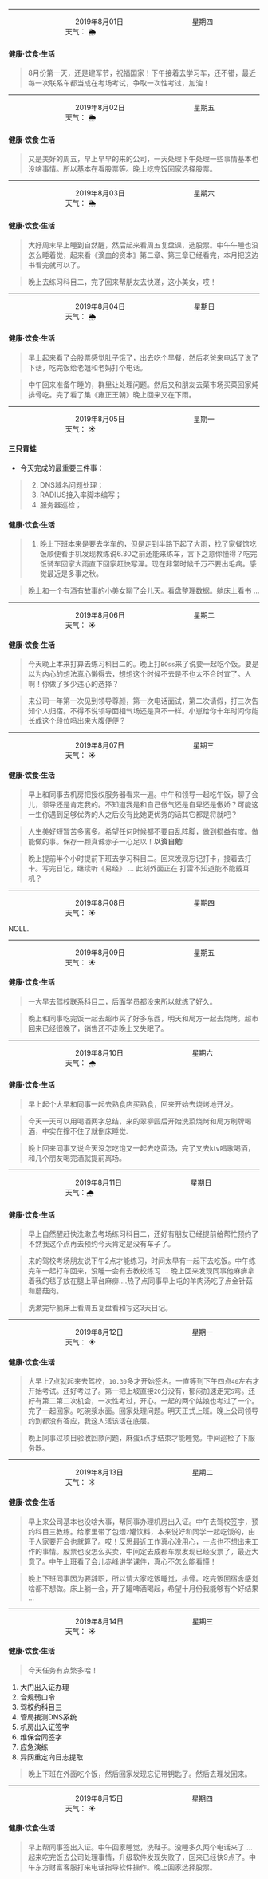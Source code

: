 ***
&nbsp;&nbsp;&nbsp;&nbsp;&nbsp;&nbsp;&nbsp;&nbsp;&nbsp;&nbsp;&nbsp;&nbsp;&nbsp;&nbsp;&nbsp;&nbsp;&nbsp;&nbsp;
&nbsp;&nbsp;&nbsp;&nbsp;&nbsp;&nbsp;&nbsp;&nbsp;&nbsp;&nbsp;&nbsp;&nbsp;&nbsp;&nbsp;           2019年8月01日
&nbsp;&nbsp;&nbsp;&nbsp;&nbsp;&nbsp;&nbsp;&nbsp;&nbsp;&nbsp;&nbsp;&nbsp;&nbsp;&nbsp;&nbsp;&nbsp;&nbsp;&nbsp;
&nbsp;&nbsp;&nbsp;&nbsp;&nbsp;&nbsp;&nbsp;&nbsp;&nbsp;&nbsp;&nbsp;&nbsp;&nbsp;&nbsp;                星期四
&nbsp;&nbsp;&nbsp;&nbsp;&nbsp;&nbsp;&nbsp;&nbsp;&nbsp;&nbsp;&nbsp;&nbsp;&nbsp;&nbsp;&nbsp;&nbsp;&nbsp;&nbsp;
&nbsp;&nbsp;&nbsp;&nbsp;&nbsp;&nbsp;&nbsp;&nbsp;&nbsp;&nbsp;&nbsp;&nbsp;&nbsp;&nbsp;&nbsp;&nbsp;&nbsp;&nbsp;
&nbsp;&nbsp;&nbsp;&nbsp;&nbsp;&nbsp;&nbsp;&nbsp;&nbsp;                                       天气： :sun_behind_rain_cloud:


#### 健康·饮食·生活
>8月份第一天，还是建军节，祝福国家！下午接着去学习车，还不错，最近每一次联系车都当成在考场考试，争取一次性考过，加油！


***
&nbsp;&nbsp;&nbsp;&nbsp;&nbsp;&nbsp;&nbsp;&nbsp;&nbsp;&nbsp;&nbsp;&nbsp;&nbsp;&nbsp;&nbsp;&nbsp;&nbsp;&nbsp;
&nbsp;&nbsp;&nbsp;&nbsp;&nbsp;&nbsp;&nbsp;&nbsp;&nbsp;&nbsp;&nbsp;&nbsp;&nbsp;&nbsp;           2019年8月02日
&nbsp;&nbsp;&nbsp;&nbsp;&nbsp;&nbsp;&nbsp;&nbsp;&nbsp;&nbsp;&nbsp;&nbsp;&nbsp;&nbsp;&nbsp;&nbsp;&nbsp;&nbsp;
&nbsp;&nbsp;&nbsp;&nbsp;&nbsp;&nbsp;&nbsp;&nbsp;&nbsp;&nbsp;&nbsp;&nbsp;&nbsp;&nbsp;                星期五
&nbsp;&nbsp;&nbsp;&nbsp;&nbsp;&nbsp;&nbsp;&nbsp;&nbsp;&nbsp;&nbsp;&nbsp;&nbsp;&nbsp;&nbsp;&nbsp;&nbsp;&nbsp;
&nbsp;&nbsp;&nbsp;&nbsp;&nbsp;&nbsp;&nbsp;&nbsp;&nbsp;&nbsp;&nbsp;&nbsp;&nbsp;&nbsp;&nbsp;&nbsp;&nbsp;&nbsp;
&nbsp;&nbsp;&nbsp;&nbsp;&nbsp;&nbsp;&nbsp;&nbsp;&nbsp;                                       天气： :sun_behind_rain_cloud:


#### 健康·饮食·生活
>又是美好的周五，早上早早的来的公司，一天处理下午处理一些事情基本也没啥事情。所以基本在看股票等。晚上吃完饭回家选择股票。


***
&nbsp;&nbsp;&nbsp;&nbsp;&nbsp;&nbsp;&nbsp;&nbsp;&nbsp;&nbsp;&nbsp;&nbsp;&nbsp;&nbsp;&nbsp;&nbsp;&nbsp;&nbsp;
&nbsp;&nbsp;&nbsp;&nbsp;&nbsp;&nbsp;&nbsp;&nbsp;&nbsp;&nbsp;&nbsp;&nbsp;&nbsp;&nbsp;           2019年8月03日
&nbsp;&nbsp;&nbsp;&nbsp;&nbsp;&nbsp;&nbsp;&nbsp;&nbsp;&nbsp;&nbsp;&nbsp;&nbsp;&nbsp;&nbsp;&nbsp;&nbsp;&nbsp;
&nbsp;&nbsp;&nbsp;&nbsp;&nbsp;&nbsp;&nbsp;&nbsp;&nbsp;&nbsp;&nbsp;&nbsp;&nbsp;&nbsp;                星期六
&nbsp;&nbsp;&nbsp;&nbsp;&nbsp;&nbsp;&nbsp;&nbsp;&nbsp;&nbsp;&nbsp;&nbsp;&nbsp;&nbsp;&nbsp;&nbsp;&nbsp;&nbsp;
&nbsp;&nbsp;&nbsp;&nbsp;&nbsp;&nbsp;&nbsp;&nbsp;&nbsp;&nbsp;&nbsp;&nbsp;&nbsp;&nbsp;&nbsp;&nbsp;&nbsp;&nbsp;
&nbsp;&nbsp;&nbsp;&nbsp;&nbsp;&nbsp;&nbsp;&nbsp;&nbsp;                                       天气： :sun_behind_rain_cloud:


#### 健康·饮食·生活
>大好周末早上睡到自然醒，然后起来看周五复盘课，选股票。中午午睡也没怎么睡着觉，起来看《滴血的资本》第二章、第三章已经看完，本月把这边书看完就可以了。

>晚上去练习科目二，完了回来帮朋友去快递，这小美女，哎！


***
&nbsp;&nbsp;&nbsp;&nbsp;&nbsp;&nbsp;&nbsp;&nbsp;&nbsp;&nbsp;&nbsp;&nbsp;&nbsp;&nbsp;&nbsp;&nbsp;&nbsp;&nbsp;
&nbsp;&nbsp;&nbsp;&nbsp;&nbsp;&nbsp;&nbsp;&nbsp;&nbsp;&nbsp;&nbsp;&nbsp;&nbsp;&nbsp;           2019年8月04日
&nbsp;&nbsp;&nbsp;&nbsp;&nbsp;&nbsp;&nbsp;&nbsp;&nbsp;&nbsp;&nbsp;&nbsp;&nbsp;&nbsp;&nbsp;&nbsp;&nbsp;&nbsp;
&nbsp;&nbsp;&nbsp;&nbsp;&nbsp;&nbsp;&nbsp;&nbsp;&nbsp;&nbsp;&nbsp;&nbsp;&nbsp;&nbsp;                星期日
&nbsp;&nbsp;&nbsp;&nbsp;&nbsp;&nbsp;&nbsp;&nbsp;&nbsp;&nbsp;&nbsp;&nbsp;&nbsp;&nbsp;&nbsp;&nbsp;&nbsp;&nbsp;
&nbsp;&nbsp;&nbsp;&nbsp;&nbsp;&nbsp;&nbsp;&nbsp;&nbsp;&nbsp;&nbsp;&nbsp;&nbsp;&nbsp;&nbsp;&nbsp;&nbsp;&nbsp;
&nbsp;&nbsp;&nbsp;&nbsp;&nbsp;&nbsp;&nbsp;&nbsp;&nbsp;                                       天气： :sun_behind_rain_cloud:


#### 健康·饮食·生活
>早上起来看了会股票感觉肚子饿了，出去吃个早餐，然后老爸来电话了说了下话，吃完饭给老姐和老妈打个电话。

>中午回来准备午睡的，群里让处理问题。然后又和朋友去菜市场买菜回家炖排骨吃。完了看了集《雍正王朝》晚上回来又在下雨。


***
&nbsp;&nbsp;&nbsp;&nbsp;&nbsp;&nbsp;&nbsp;&nbsp;&nbsp;&nbsp;&nbsp;&nbsp;&nbsp;&nbsp;&nbsp;&nbsp;&nbsp;&nbsp;
&nbsp;&nbsp;&nbsp;&nbsp;&nbsp;&nbsp;&nbsp;&nbsp;&nbsp;&nbsp;&nbsp;&nbsp;&nbsp;&nbsp;           2019年8月05日
&nbsp;&nbsp;&nbsp;&nbsp;&nbsp;&nbsp;&nbsp;&nbsp;&nbsp;&nbsp;&nbsp;&nbsp;&nbsp;&nbsp;&nbsp;&nbsp;&nbsp;&nbsp;
&nbsp;&nbsp;&nbsp;&nbsp;&nbsp;&nbsp;&nbsp;&nbsp;&nbsp;&nbsp;&nbsp;&nbsp;&nbsp;&nbsp;                星期一
&nbsp;&nbsp;&nbsp;&nbsp;&nbsp;&nbsp;&nbsp;&nbsp;&nbsp;&nbsp;&nbsp;&nbsp;&nbsp;&nbsp;&nbsp;&nbsp;&nbsp;&nbsp;
&nbsp;&nbsp;&nbsp;&nbsp;&nbsp;&nbsp;&nbsp;&nbsp;&nbsp;&nbsp;&nbsp;&nbsp;&nbsp;&nbsp;&nbsp;&nbsp;&nbsp;&nbsp;
&nbsp;&nbsp;&nbsp;&nbsp;&nbsp;&nbsp;&nbsp;&nbsp;&nbsp;                                       天气： :sunny:

#### 三只青蛙
- 今天完成的最重要三件事：
>2. DNS域名问题处理；
>1. RADIUS接入率脚本编写；
>3. 服务器巡检；


#### 健康·饮食·生活
>1. 晚上下班本来是要去学车的，但是走到半路下起了大雨，找了家餐馆吃饭顺便看手机发现教练说6.30之前还能来练车，言下之意你懂得？吃完饭骑车回家大雨直下回家赶快写澡。现在非常时候千万不要出毛病。感觉最近是多事之秋。

>晚上和一个有酒有故事的小美女聊了会儿天。看盘整理数据。躺床上看书 ...


***
&nbsp;&nbsp;&nbsp;&nbsp;&nbsp;&nbsp;&nbsp;&nbsp;&nbsp;&nbsp;&nbsp;&nbsp;&nbsp;&nbsp;&nbsp;&nbsp;&nbsp;&nbsp;
&nbsp;&nbsp;&nbsp;&nbsp;&nbsp;&nbsp;&nbsp;&nbsp;&nbsp;&nbsp;&nbsp;&nbsp;&nbsp;&nbsp;           2019年8月06日
&nbsp;&nbsp;&nbsp;&nbsp;&nbsp;&nbsp;&nbsp;&nbsp;&nbsp;&nbsp;&nbsp;&nbsp;&nbsp;&nbsp;&nbsp;&nbsp;&nbsp;&nbsp;
&nbsp;&nbsp;&nbsp;&nbsp;&nbsp;&nbsp;&nbsp;&nbsp;&nbsp;&nbsp;&nbsp;&nbsp;&nbsp;&nbsp;                星期二
&nbsp;&nbsp;&nbsp;&nbsp;&nbsp;&nbsp;&nbsp;&nbsp;&nbsp;&nbsp;&nbsp;&nbsp;&nbsp;&nbsp;&nbsp;&nbsp;&nbsp;&nbsp;
&nbsp;&nbsp;&nbsp;&nbsp;&nbsp;&nbsp;&nbsp;&nbsp;&nbsp;&nbsp;&nbsp;&nbsp;&nbsp;&nbsp;&nbsp;&nbsp;&nbsp;&nbsp;
&nbsp;&nbsp;&nbsp;&nbsp;&nbsp;&nbsp;&nbsp;&nbsp;&nbsp;                                       天气： :sunny:


#### 健康·饮食·生活 
>今天晚上本来打算去练习科目二的。晚上打`BOss`来了说要一起吃个饭。要是以为内心的想法真心懒得去，想想这个时候不去是不也太不合时宜了。人啊！你做了多少违心的选择？

>来公司一年第一次见到领导尊颜，第一次电话面试，第二次请假，打三次告知个人归宿。不得不说领导面相气场还是真不一样。小崽给你十年时间你能长成这个段位吗出来大腹便便？


***
&nbsp;&nbsp;&nbsp;&nbsp;&nbsp;&nbsp;&nbsp;&nbsp;&nbsp;&nbsp;&nbsp;&nbsp;&nbsp;&nbsp;&nbsp;&nbsp;&nbsp;&nbsp;
&nbsp;&nbsp;&nbsp;&nbsp;&nbsp;&nbsp;&nbsp;&nbsp;&nbsp;&nbsp;&nbsp;&nbsp;&nbsp;&nbsp;           2019年8月07日
&nbsp;&nbsp;&nbsp;&nbsp;&nbsp;&nbsp;&nbsp;&nbsp;&nbsp;&nbsp;&nbsp;&nbsp;&nbsp;&nbsp;&nbsp;&nbsp;&nbsp;&nbsp;
&nbsp;&nbsp;&nbsp;&nbsp;&nbsp;&nbsp;&nbsp;&nbsp;&nbsp;&nbsp;&nbsp;&nbsp;&nbsp;&nbsp;                星期三
&nbsp;&nbsp;&nbsp;&nbsp;&nbsp;&nbsp;&nbsp;&nbsp;&nbsp;&nbsp;&nbsp;&nbsp;&nbsp;&nbsp;&nbsp;&nbsp;&nbsp;&nbsp;
&nbsp;&nbsp;&nbsp;&nbsp;&nbsp;&nbsp;&nbsp;&nbsp;&nbsp;&nbsp;&nbsp;&nbsp;&nbsp;&nbsp;&nbsp;&nbsp;&nbsp;&nbsp;
&nbsp;&nbsp;&nbsp;&nbsp;&nbsp;&nbsp;&nbsp;&nbsp;&nbsp;                                       天气： :sunny:


#### 健康·饮食·生活 
>早上和同事去机房把授权服务器看来一遍。中午和领导一起吃午饭，聊了会儿，领导还是肯定我的。不知道我是和自己傲气还是自卑还是傲娇？可能这一生你遇到足够优秀的人之后没有比她更优秀的话其它都是将就吧？

>人生美好短暂苦多离多。希望任何时候都不要自乱阵脚，做到损益有度。做能做的事。保存一颗真诚赤子一心足以！**以资自勉!**

>晚上提前半个小时提前下班去学习科目二。回来发现忘记打卡，接着去打卡。写完日记，继续听《易经》 ... 此刻外面正在 打雷不知道能不能戴耳机？


***
&nbsp;&nbsp;&nbsp;&nbsp;&nbsp;&nbsp;&nbsp;&nbsp;&nbsp;&nbsp;&nbsp;&nbsp;&nbsp;&nbsp;&nbsp;&nbsp;&nbsp;&nbsp;
&nbsp;&nbsp;&nbsp;&nbsp;&nbsp;&nbsp;&nbsp;&nbsp;&nbsp;&nbsp;&nbsp;&nbsp;&nbsp;&nbsp;           2019年8月08日
&nbsp;&nbsp;&nbsp;&nbsp;&nbsp;&nbsp;&nbsp;&nbsp;&nbsp;&nbsp;&nbsp;&nbsp;&nbsp;&nbsp;&nbsp;&nbsp;&nbsp;&nbsp;
&nbsp;&nbsp;&nbsp;&nbsp;&nbsp;&nbsp;&nbsp;&nbsp;&nbsp;&nbsp;&nbsp;&nbsp;&nbsp;&nbsp;                星期四
&nbsp;&nbsp;&nbsp;&nbsp;&nbsp;&nbsp;&nbsp;&nbsp;&nbsp;&nbsp;&nbsp;&nbsp;&nbsp;&nbsp;&nbsp;&nbsp;&nbsp;&nbsp;
&nbsp;&nbsp;&nbsp;&nbsp;&nbsp;&nbsp;&nbsp;&nbsp;&nbsp;&nbsp;&nbsp;&nbsp;&nbsp;&nbsp;&nbsp;&nbsp;&nbsp;&nbsp;
&nbsp;&nbsp;&nbsp;&nbsp;&nbsp;&nbsp;&nbsp;&nbsp;&nbsp;                                       天气： :sunny:


NOLL.

***
&nbsp;&nbsp;&nbsp;&nbsp;&nbsp;&nbsp;&nbsp;&nbsp;&nbsp;&nbsp;&nbsp;&nbsp;&nbsp;&nbsp;&nbsp;&nbsp;&nbsp;&nbsp;
&nbsp;&nbsp;&nbsp;&nbsp;&nbsp;&nbsp;&nbsp;&nbsp;&nbsp;&nbsp;&nbsp;&nbsp;&nbsp;&nbsp;           2019年8月09日
&nbsp;&nbsp;&nbsp;&nbsp;&nbsp;&nbsp;&nbsp;&nbsp;&nbsp;&nbsp;&nbsp;&nbsp;&nbsp;&nbsp;&nbsp;&nbsp;&nbsp;&nbsp;
&nbsp;&nbsp;&nbsp;&nbsp;&nbsp;&nbsp;&nbsp;&nbsp;&nbsp;&nbsp;&nbsp;&nbsp;&nbsp;&nbsp;                星期五
&nbsp;&nbsp;&nbsp;&nbsp;&nbsp;&nbsp;&nbsp;&nbsp;&nbsp;&nbsp;&nbsp;&nbsp;&nbsp;&nbsp;&nbsp;&nbsp;&nbsp;&nbsp;
&nbsp;&nbsp;&nbsp;&nbsp;&nbsp;&nbsp;&nbsp;&nbsp;&nbsp;&nbsp;&nbsp;&nbsp;&nbsp;&nbsp;&nbsp;&nbsp;&nbsp;&nbsp;
&nbsp;&nbsp;&nbsp;&nbsp;&nbsp;&nbsp;&nbsp;&nbsp;&nbsp;                                       天气： :sunny:


#### 健康·饮食·生活
>一大早去驾校联系科目二，后面学员都没来所以就练了好久。

>晚上和同事吃完饭一起去超市买了好多东西，明天和局方一起去烧烤。超市回来已经很晚了，销售还不走晚上又失眠了。


***
&nbsp;&nbsp;&nbsp;&nbsp;&nbsp;&nbsp;&nbsp;&nbsp;&nbsp;&nbsp;&nbsp;&nbsp;&nbsp;&nbsp;&nbsp;&nbsp;&nbsp;&nbsp;
&nbsp;&nbsp;&nbsp;&nbsp;&nbsp;&nbsp;&nbsp;&nbsp;&nbsp;&nbsp;&nbsp;&nbsp;&nbsp;&nbsp;           2019年8月10日
&nbsp;&nbsp;&nbsp;&nbsp;&nbsp;&nbsp;&nbsp;&nbsp;&nbsp;&nbsp;&nbsp;&nbsp;&nbsp;&nbsp;&nbsp;&nbsp;&nbsp;&nbsp;
&nbsp;&nbsp;&nbsp;&nbsp;&nbsp;&nbsp;&nbsp;&nbsp;&nbsp;&nbsp;&nbsp;&nbsp;&nbsp;&nbsp;                星期六
&nbsp;&nbsp;&nbsp;&nbsp;&nbsp;&nbsp;&nbsp;&nbsp;&nbsp;&nbsp;&nbsp;&nbsp;&nbsp;&nbsp;&nbsp;&nbsp;&nbsp;&nbsp;
&nbsp;&nbsp;&nbsp;&nbsp;&nbsp;&nbsp;&nbsp;&nbsp;&nbsp;&nbsp;&nbsp;&nbsp;&nbsp;&nbsp;&nbsp;&nbsp;&nbsp;&nbsp;
&nbsp;&nbsp;&nbsp;&nbsp;&nbsp;&nbsp;&nbsp;&nbsp;&nbsp;                                       天气： :cloud_with_rain:

#### 健康·饮食·生活
>早上起个大早和同事一起去熟食店买熟食，回来开始去烧烤地开发。

>今天一天可以用喝酒两字总结，来的翠柳圆后开始洗菜烧烤和局方刷牌喝酒，中实在撑不住了就倒床睡觉.

>晚上回来同事又说今天没怎吃饱又一起去吃菌汤，完了又去ktv唱歌喝酒，和几个朋友喝完酒就提前离场。


***
&nbsp;&nbsp;&nbsp;&nbsp;&nbsp;&nbsp;&nbsp;&nbsp;&nbsp;&nbsp;&nbsp;&nbsp;&nbsp;&nbsp;&nbsp;&nbsp;&nbsp;&nbsp;
&nbsp;&nbsp;&nbsp;&nbsp;&nbsp;&nbsp;&nbsp;&nbsp;&nbsp;&nbsp;&nbsp;&nbsp;&nbsp;&nbsp;           2019年8月11日
&nbsp;&nbsp;&nbsp;&nbsp;&nbsp;&nbsp;&nbsp;&nbsp;&nbsp;&nbsp;&nbsp;&nbsp;&nbsp;&nbsp;&nbsp;&nbsp;&nbsp;&nbsp;
&nbsp;&nbsp;&nbsp;&nbsp;&nbsp;&nbsp;&nbsp;&nbsp;&nbsp;&nbsp;&nbsp;&nbsp;&nbsp;&nbsp;                星期日
&nbsp;&nbsp;&nbsp;&nbsp;&nbsp;&nbsp;&nbsp;&nbsp;&nbsp;&nbsp;&nbsp;&nbsp;&nbsp;&nbsp;&nbsp;&nbsp;&nbsp;&nbsp;
&nbsp;&nbsp;&nbsp;&nbsp;&nbsp;&nbsp;&nbsp;&nbsp;&nbsp;&nbsp;&nbsp;&nbsp;&nbsp;&nbsp;&nbsp;&nbsp;&nbsp;&nbsp;
&nbsp;&nbsp;&nbsp;&nbsp;&nbsp;&nbsp;&nbsp;&nbsp;&nbsp;                                       天气：:cloud_with_rain:

#### 健康·饮食·生活
>早上自然醒赶快洗漱去考场练习科目二，还好有朋友已经提前给帮忙预约了不然我这个点再去预约今天肯定是没有车子了。

>来的驾校考场朋友说下午2点才能练习，时间太早有一起下去吃饭。中午练完车一起打车回来，没睡一会有去教校练习 ... 晚上回来发现同事他麻痹拿着我的毯子放在腿上草台麻痹....热了点同事早上屯的羊肉汤吃了点金针菇 和蘑菇肉。

>洗漱完毕躺床上看周五复盘看和写这3天日记。


***
&nbsp;&nbsp;&nbsp;&nbsp;&nbsp;&nbsp;&nbsp;&nbsp;&nbsp;&nbsp;&nbsp;&nbsp;&nbsp;&nbsp;&nbsp;&nbsp;&nbsp;&nbsp;
&nbsp;&nbsp;&nbsp;&nbsp;&nbsp;&nbsp;&nbsp;&nbsp;&nbsp;&nbsp;&nbsp;&nbsp;&nbsp;&nbsp;           2019年8月12日
&nbsp;&nbsp;&nbsp;&nbsp;&nbsp;&nbsp;&nbsp;&nbsp;&nbsp;&nbsp;&nbsp;&nbsp;&nbsp;&nbsp;&nbsp;&nbsp;&nbsp;&nbsp;
&nbsp;&nbsp;&nbsp;&nbsp;&nbsp;&nbsp;&nbsp;&nbsp;&nbsp;&nbsp;&nbsp;&nbsp;&nbsp;&nbsp;                星期一
&nbsp;&nbsp;&nbsp;&nbsp;&nbsp;&nbsp;&nbsp;&nbsp;&nbsp;&nbsp;&nbsp;&nbsp;&nbsp;&nbsp;&nbsp;&nbsp;&nbsp;&nbsp;
&nbsp;&nbsp;&nbsp;&nbsp;&nbsp;&nbsp;&nbsp;&nbsp;&nbsp;&nbsp;&nbsp;&nbsp;&nbsp;&nbsp;&nbsp;&nbsp;&nbsp;&nbsp;
&nbsp;&nbsp;&nbsp;&nbsp;&nbsp;&nbsp;&nbsp;&nbsp;&nbsp;                                       天气： :sunny:

#### 健康·饮食·生活
>大早上7点就起来去驾校，`10.30`多才开始签名。一直等到下午四点`40`左右才开始考试。还好考过了。第一把上坡直接`20`分没有，郁闷加速走完`S`弯。还好有第二第二次机会，一次性考过，开心。一起的两个姑娘也考过了一个。完了一起回家。吃碗浆水面。回家处理问题。明天正式上班。晚上公司领导约到都没有答应，我这人活该活在底层。

>晚上同事过项目验收回款问题，麻蛋`1`点才结束才能睡觉。中间巡检了下服务器。

***
&nbsp;&nbsp;&nbsp;&nbsp;&nbsp;&nbsp;&nbsp;&nbsp;&nbsp;&nbsp;&nbsp;&nbsp;&nbsp;&nbsp;&nbsp;&nbsp;&nbsp;&nbsp;
&nbsp;&nbsp;&nbsp;&nbsp;&nbsp;&nbsp;&nbsp;&nbsp;&nbsp;&nbsp;&nbsp;&nbsp;&nbsp;&nbsp;           2019年8月13日
&nbsp;&nbsp;&nbsp;&nbsp;&nbsp;&nbsp;&nbsp;&nbsp;&nbsp;&nbsp;&nbsp;&nbsp;&nbsp;&nbsp;&nbsp;&nbsp;&nbsp;&nbsp;
&nbsp;&nbsp;&nbsp;&nbsp;&nbsp;&nbsp;&nbsp;&nbsp;&nbsp;&nbsp;&nbsp;&nbsp;&nbsp;&nbsp;                星期二
&nbsp;&nbsp;&nbsp;&nbsp;&nbsp;&nbsp;&nbsp;&nbsp;&nbsp;&nbsp;&nbsp;&nbsp;&nbsp;&nbsp;&nbsp;&nbsp;&nbsp;&nbsp;
&nbsp;&nbsp;&nbsp;&nbsp;&nbsp;&nbsp;&nbsp;&nbsp;&nbsp;&nbsp;&nbsp;&nbsp;&nbsp;&nbsp;&nbsp;&nbsp;&nbsp;&nbsp;
&nbsp;&nbsp;&nbsp;&nbsp;&nbsp;&nbsp;&nbsp;&nbsp;&nbsp;                                       天气： :sunny:

#### 健康·饮食·生活
>早上来公司基本也没啥大事，帮同事办理机房出入证。中午去驾校签字，预约科目三教练。给家里带了包烟`2`罐饮料，本来说好和同学一起吃饭的，由于人家要开会也就算了。哎！反思最近工作真心没用心，一点也不想出来工作的事情。股票也没怎么买卖，中间定去成都车票发现已经没票了，最近大意了。中午上班看了会儿赤峰讲学课件，真心不怎么能看懂！

>晚上下班同事因为要辞职，所以请大家吃饭睡觉，排骨。吃完饭回宿舍感觉啥都不想做。床上躺一会，开了罐啤酒喝起，希望十月份我能够有个好结果 ... 

***
&nbsp;&nbsp;&nbsp;&nbsp;&nbsp;&nbsp;&nbsp;&nbsp;&nbsp;&nbsp;&nbsp;&nbsp;&nbsp;&nbsp;&nbsp;&nbsp;&nbsp;&nbsp;
&nbsp;&nbsp;&nbsp;&nbsp;&nbsp;&nbsp;&nbsp;&nbsp;&nbsp;&nbsp;&nbsp;&nbsp;&nbsp;&nbsp;           2019年8月14日
&nbsp;&nbsp;&nbsp;&nbsp;&nbsp;&nbsp;&nbsp;&nbsp;&nbsp;&nbsp;&nbsp;&nbsp;&nbsp;&nbsp;&nbsp;&nbsp;&nbsp;&nbsp;
&nbsp;&nbsp;&nbsp;&nbsp;&nbsp;&nbsp;&nbsp;&nbsp;&nbsp;&nbsp;&nbsp;&nbsp;&nbsp;&nbsp;                星期三
&nbsp;&nbsp;&nbsp;&nbsp;&nbsp;&nbsp;&nbsp;&nbsp;&nbsp;&nbsp;&nbsp;&nbsp;&nbsp;&nbsp;&nbsp;&nbsp;&nbsp;&nbsp;
&nbsp;&nbsp;&nbsp;&nbsp;&nbsp;&nbsp;&nbsp;&nbsp;&nbsp;&nbsp;&nbsp;&nbsp;&nbsp;&nbsp;&nbsp;&nbsp;&nbsp;&nbsp;
&nbsp;&nbsp;&nbsp;&nbsp;&nbsp;&nbsp;&nbsp;&nbsp;&nbsp;                                       天气： :sunny:

#### 健康·饮食·生活
>今天任务有点繁多哈！
1. 大门出入证办理
2. 合规弱口令   
3. 驾校约科目三
4. 管局拨测DNS系统
5. 机房出入证签字
6. 维保合同签字
7. 应急演练
8. 异网重定向日志提取

>晚上下班在外面吃个饭，然后回家发现忘记带钥匙了。然后去理发回来。


***
&nbsp;&nbsp;&nbsp;&nbsp;&nbsp;&nbsp;&nbsp;&nbsp;&nbsp;&nbsp;&nbsp;&nbsp;&nbsp;&nbsp;&nbsp;&nbsp;&nbsp;&nbsp;
&nbsp;&nbsp;&nbsp;&nbsp;&nbsp;&nbsp;&nbsp;&nbsp;&nbsp;&nbsp;&nbsp;&nbsp;&nbsp;&nbsp;           2019年8月15日
&nbsp;&nbsp;&nbsp;&nbsp;&nbsp;&nbsp;&nbsp;&nbsp;&nbsp;&nbsp;&nbsp;&nbsp;&nbsp;&nbsp;&nbsp;&nbsp;&nbsp;&nbsp;
&nbsp;&nbsp;&nbsp;&nbsp;&nbsp;&nbsp;&nbsp;&nbsp;&nbsp;&nbsp;&nbsp;&nbsp;&nbsp;&nbsp;                星期四
&nbsp;&nbsp;&nbsp;&nbsp;&nbsp;&nbsp;&nbsp;&nbsp;&nbsp;&nbsp;&nbsp;&nbsp;&nbsp;&nbsp;&nbsp;&nbsp;&nbsp;&nbsp;
&nbsp;&nbsp;&nbsp;&nbsp;&nbsp;&nbsp;&nbsp;&nbsp;&nbsp;&nbsp;&nbsp;&nbsp;&nbsp;&nbsp;&nbsp;&nbsp;&nbsp;&nbsp;
&nbsp;&nbsp;&nbsp;&nbsp;&nbsp;&nbsp;&nbsp;&nbsp;&nbsp;                                       天气： :sunny:

#### 健康·饮食·生活
>早上帮同事签出入证。中午回家睡觉，洗鞋子。没睡多久两个电话来了 ... 
>起来吃完饭去公司处理事情，升级软件发现失败了，回来已经快9点了。中午东方财富客服打来电话指导软件操作。晚上回家选择股票。

